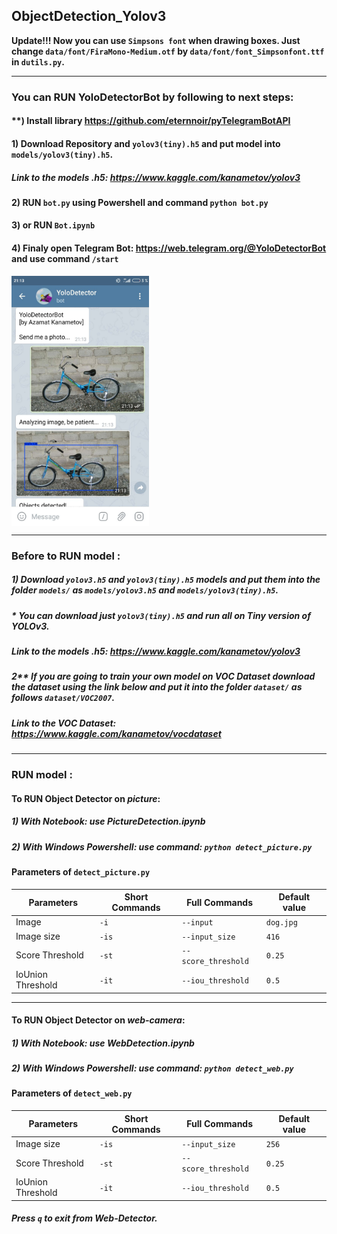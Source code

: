 ## ObjectDetection_Yolov3

**Update!!! Now you can use `Simpsons font` when drawing boxes. Just change `data/font/FiraMono-Medium.otf` by `data/font/font_Simpsonfont.ttf` in `dutils.py`.**

-----------------------------------

### You can RUN YoloDetectorBot by following to next steps:
#### **) Install library https://github.com/eternnoir/pyTelegramBotAPI
#### 1) Download Repository and `yolov3(tiny).h5` and put model into `models/yolov3(tiny).h5`.
##### Link to the models .h5: https://www.kaggle.com/kanametov/yolov3
#### 2) RUN `bot.py` using Powershell and command `python bot.py`
#### 3) or RUN `Bot.ipynb`
#### 4) Finaly open Telegram Bot: https://web.telegram.org/@YoloDetectorBot and use command `/start`

<img src="images/bot.jpg" alt="alt text" align="center" width="220" height="400"/>

---------------------------------------

### Before to RUN model :

##### 1) Download `yolov3.h5` and `yolov3(tiny).h5` models and put them into the folder `models/` as `models/yolov3.h5` and `models/yolov3(tiny).h5`.
##### * You can download just `yolov3(tiny).h5` and run all on **Tiny version of YOLOv3**. 
##### Link to the models .h5: https://www.kaggle.com/kanametov/yolov3
##### 2** If you are going to train your own model on VOC Dataset download the dataset using the link below and put it into the folder `dataset/` as follows `dataset/VOC2007`.
##### Link to the VOC Dataset: https://www.kaggle.com/kanametov/vocdataset

--------------------------------------------

### RUN model :

#### To RUN Object Detector on *picture*:

##### 1) With Notebook: use PictureDetection.ipynb
##### 2) With Windows Powershell: use command: `python detect_picture.py`

#### Parameters of `detect_picture.py`

| Parameters       |   Short Commands  |    Full Commands   |  Default value   |
|------------------|-------------------|--------------------|------------------|
|   Image          |   `-i`            | `--input`          |    `dog.jpg`     |
|Image size        |   `-is`           |`--input_size`      |    `416`         |
|Score Threshold   |   `-st`           |`--score_threshold` |    `0.25`        |
|IoUnion Threshold |   `-it`           |`--iou_threshold`   |    `0.5`         |

------------------------------------------

#### To RUN Object Detector on *web-camera*:

##### 1) With Notebook: use WebDetection.ipynb
##### 2) With Windows Powershell: use command: `python detect_web.py`

#### Parameters of `detect_web.py`

| Parameters       |   Short Commands  |    Full Commands   |  Default value   |
|------------------|-------------------|--------------------|------------------|
|Image size        |   `-is`           |`--input_size`      |    `256`         |
|Score Threshold   |   `-st`           |`--score_threshold` |    `0.25`        |
|IoUnion Threshold |   `-it`           |`--iou_threshold`   |    `0.5`         |

##### Press `q` to exit from Web-Detector.
